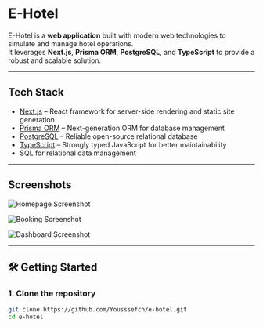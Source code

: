 # E-Hotel

E-Hotel is a **web application** built with modern web technologies to simulate and manage hotel operations.  
It leverages **Next.js**, **Prisma ORM**, **PostgreSQL**, and **TypeScript** to provide a robust and scalable solution.

---

## Tech Stack
- [Next.js](https://nextjs.org/) – React framework for server-side rendering and static site generation  
- [Prisma ORM](https://www.prisma.io/) – Next-generation ORM for database management  
- [PostgreSQL](https://www.postgresql.org/) – Reliable open-source relational database  
- [TypeScript](https://www.typescriptlang.org/) – Strongly typed JavaScript for better maintainability  
- SQL for relational data management  

---

## Screenshots

![Homepage Screenshot](https://github.com/user-attachments/assets/6a41cfa6-500c-4dac-8652-8f0dd8010ddc)

![Booking Screenshot](https://github.com/user-attachments/assets/b983bb5a-2ca6-4738-a1ad-2d43ba46c84e)

![Dashboard Screenshot](https://github.com/user-attachments/assets/2955ccfc-5e8c-4ebe-a52a-5d8e642cfc3d)


---

## 🛠️ Getting Started

### 1. Clone the repository
```bash
git clone https://github.com/Yousssefch/e-hotel.git
cd e-hotel
